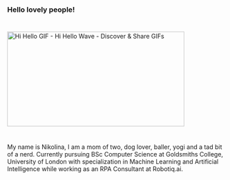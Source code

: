 ### Hello lovely people! 

<img src="https://c.tenor.com/FABadXdQ65MAAAAC/hi-hello.gif" jsaction="load:XAeZkd;" jsname="HiaYvf" class="n3VNCb KAlRDb" alt="Hi Hello GIF - Hi Hello Wave - Discover &amp; Share GIFs" data-noaft="1" style="width: 410px; height: 220px; margin: 24.7px 0px;">

My name is Nikolina, I am a mom of two, dog lover, baller, yogi and a tad bit of a nerd.
Currently pursuing BSc Computer Science at Goldsmiths College, University of London with specialization in Machine Learning and Artificial Intelligence while working as an RPA Consultant at Robotiq.ai.




<!--
**ndoksanovic/ndoksanovic** is a ✨ _special_ ✨ repository because its `README.md` (this file) appears on your GitHub profile.

Here are some ideas to get you started:

- 🔭 I’m currently working on ...
- 🌱 I’m currently learning ...
- 👯 I’m looking to collaborate on ...
- 🤔 I’m looking for help with ...
- 💬 Ask me about ...
- 📫 How to reach me: ...
- 😄 Pronouns: ...
- ⚡ Fun fact: ...
-->
